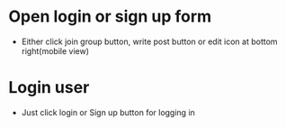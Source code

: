 # Open login or sign up form

- Either click join group button, write post button or edit icon at bottom right(mobile view)

# Login user

- Just click login or Sign up button for logging in

